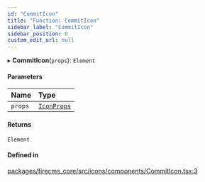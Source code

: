 ```yaml
---
id: "CommitIcon"
title: "Function: CommitIcon"
sidebar_label: "CommitIcon"
sidebar_position: 0
custom_edit_url: null
---
```


▸ **CommitIcon**(`props`): `Element`

#### Parameters

| Name | Type |
| :------ | :------ |
| `props` | [`IconProps`](../types/IconProps.md) |

#### Returns

`Element`

#### Defined in

[packages/firecms_core/src/icons/components/CommitIcon.tsx:3](https://github.com/FireCMSco/firecms/blob/d45f3739/packages/firecms_core/src/icons/components/CommitIcon.tsx#L3)

